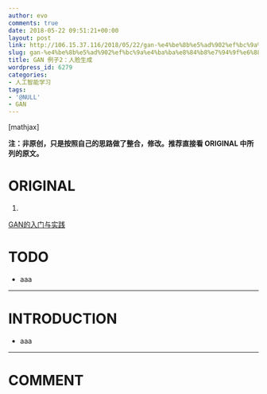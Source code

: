 ```yaml
---
author: evo
comments: true
date: 2018-05-22 09:51:21+00:00
layout: post
link: http://106.15.37.116/2018/05/22/gan-%e4%be%8b%e5%ad%902%ef%bc%9a%e4%ba%ba%e8%84%b8%e7%94%9f%e6%88%90/
slug: gan-%e4%be%8b%e5%ad%902%ef%bc%9a%e4%ba%ba%e8%84%b8%e7%94%9f%e6%88%90
title: GAN 例子2：人脸生成
wordpress_id: 6279
categories:
- 人工智能学习
tags:
- '@NULL'
- GAN
---
```


<!-- more -->

[mathjax]

**注：非原创，只是按照自己的思路做了整合，修改。推荐直接看 ORIGINAL 中所列的原文。**


# ORIGINAL





 	
  1. 


[GAN的入门与实践](https://mp.weixin.qq.com/s?__biz=MzUyMjE2MTE0Mw==&mid=2247484527&idx=1&sn=fa11374c1e34a6617d635aae8081a4bb&chksm=f9d15af7cea6d3e1f6baef3be367aef2bb1dd2c2a6c0a3d3604c491f0fe4096a451813a29e15&scene=21#wechat_redirect)







# TODO





 	
  * aaa





* * *





# INTRODUCTION





 	
  * aaa


























* * *





# COMMENT



